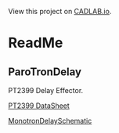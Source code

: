 View this project on [CADLAB.io](https://cadlab.io/node/989). 

# ReadMe

## ParoTronDelay
PT2399 Delay Effector.

[PT2399 DataSheet](http://akizukidenshi.com/download/ds/ptc/pt2399.pdf)

[MonotronDelaySchematic](http://www.korg.com/download/global/monotron_delay_schematic/monotron_DELAY_sch.pdf)